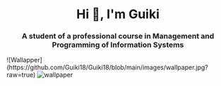 <h1 align="center">Hi 👋, I'm Guiki</h1>
<h3 align="center">A student of a professional course in Management and Programming of Information Systems</h3>
![Wallapper](https://github.com/Guiki18/Guiki18/blob/main/images/wallpaper.jpg?raw=true)


<img scr="https://github.com/Guiki18/Guiki18/blob/main/images/wallpaper.jpg?raw=true" alt="wallpaper">